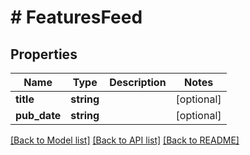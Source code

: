 # # FeaturesFeed

## Properties

Name | Type | Description | Notes
------------ | ------------- | ------------- | -------------
**title** | **string** |  | [optional] 
**pub_date** | **string** |  | [optional] 

[[Back to Model list]](../../README.md#documentation-for-models) [[Back to API list]](../../README.md#documentation-for-api-endpoints) [[Back to README]](../../README.md)



